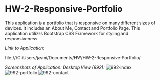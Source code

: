 # HW-2-Responsive-Portfolio

This application is a portfolio that is responsive on many different sizes of devices. It includes an About Me, Contact and Portfolio Page. This application utilizes Bootstrap CSS Framework for styling and responsiveness. 

*Link to Application:*

file:///C:/Users/jasmi/Documents/HW/HW-2-Responsive-Portfolio/

*Screenshots of Application:*
*Desktop View (992):*
![992-index](https://user-images.githubusercontent.com/74380703/103811631-71969d80-501a-11eb-80a4-ecab99d38903.PNG)
![992-portfolio](https://user-images.githubusercontent.com/74380703/103811637-73606100-501a-11eb-81c9-b7d2741077d5.PNG)
![992-contact](https://user-images.githubusercontent.com/74380703/103811638-74918e00-501a-11eb-9165-972d5fa68166.PNG)
